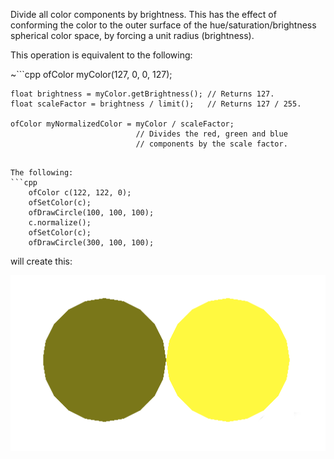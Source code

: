 Divide all color components by brightness. This has the effect of conforming 
the color to the outer surface of the hue/saturation/brightness spherical 
color space, by forcing a unit radius (brightness).

This operation is equivalent to the following:

~```cpp
    ofColor myColor(127, 0, 0, 127);

    float brightness = myColor.getBrightness(); // Returns 127.
    float scaleFactor = brightness / limit();   // Returns 127 / 255.

    ofColor myNormalizedColor = myColor / scaleFactor;
                                // Divides the red, green and blue
                                // components by the scale factor.
```~

The following:
```cpp
	ofColor c(122, 122, 0);
	ofSetColor(c);
	ofDrawCircle(100, 100, 100);
	c.normalize();
	ofSetColor(c);
	ofDrawCircle(300, 100, 100);
```

will create this:

![ofNorm](ofColor.normalize.example.png)